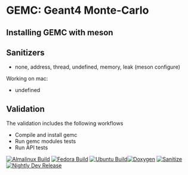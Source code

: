 # GEMC: Geant4 Monte-Carlo 

## Installing GEMC with meson


## Sanitizers

- none, address, thread, undefined, memory, leak (meson configure)

Working on mac:

- undefined

## Validation

The validation includes the following workflows

- Compile and install gemc
- Run gemc modules tests
- Run API tests


[![Almalinux Build](https://github.com/gemc/src/actions/workflows/build_gemc_almalinux.yml/badge.svg)](https://github.com/gemc/src/actions/workflows/build_gemc_almalinux.yml)
[![Fedora Build](https://github.com/gemc/src/actions/workflows/build_gemc_fedora.yml/badge.svg)](https://github.com/gemc/src/actions/workflows/build_gemc_fedora.yml)
[![Ubuntu Build](https://github.com/gemc/src/actions/workflows/build_gemc_ubuntu.yml/badge.svg)](https://github.com/gemc/src/actions/workflows/build_gemc_ubuntu.yml)[![Doxygen](https://github.com/gemc/src/actions/workflows/doxygen.yaml/badge.svg)](https://github.com/gemc/src/actions/workflows/doxygen.yaml)
[![Sanitize](https://github.com/gemc/src/actions/workflows/sanitize.yaml/badge.svg)](https://github.com/gemc/src/actions/workflows/sanitize.yaml)
[![Nightly Dev Release](https://github.com/gemc/src/actions/workflows/dev_release.yml/badge.svg)](https://github.com/gemc/src/actions/workflows/dev_release.yml)

